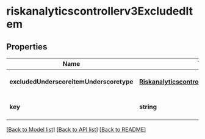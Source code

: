 # riskanalyticscontrollerv3ExcludedItem

## Properties
Name | Type | Description | Notes
------------ | ------------- | ------------- | -------------
**excludedUnderscoreitemUnderscoretype** | [**Riskanalyticscontrollerv3ExcludedItemType**](Riskanalyticscontrollerv3ExcludedItemType.md) |  | [optional] [default to null]
**key** | **string** |  | [optional] [default to null]

[[Back to Model list]](../README.md#documentation-for-models) [[Back to API list]](../README.md#documentation-for-api-endpoints) [[Back to README]](../README.md)


